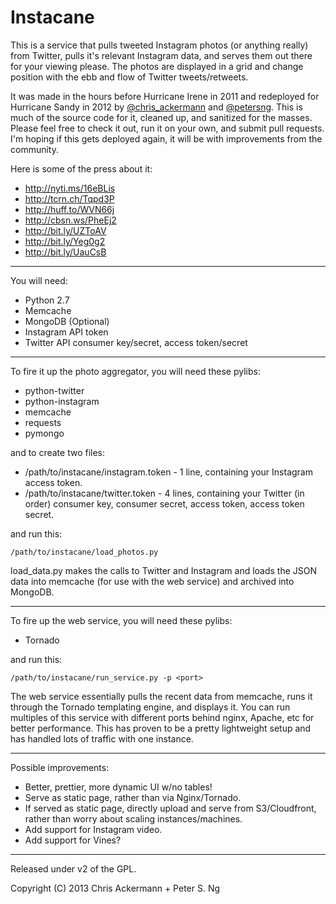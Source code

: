 Instacane
=========

This is a service that pulls tweeted Instagram photos (or anything really) from Twitter, pulls it's relevant Instagram data, and serves them out there for your viewing please.  The photos are displayed in a grid and change position with the ebb and flow of Twitter tweets/retweets.

It was made in the hours before Hurricane Irene in 2011 and redeployed for Hurricane Sandy in 2012 by [@chris_ackermann](http://twitter.com/chris_ackermann "Chris Ackermann") and [@petersng](http://twitter.com/petersng "Peter Ng").  This is much of the source code for it, cleaned up, and sanitized for the masses.  Please feel free to check it out, run it on your own, and submit pull requests.  I'm hoping if this gets deployed again, it will be with improvements from the community.

Here is some of the press about it:

* http://nyti.ms/16eBLis
* http://tcrn.ch/Tqpd3P
* http://huff.to/WVN66j
* http://cbsn.ws/PheEj2
* http://bit.ly/UZToAV
* http://bit.ly/Yeg0g2
* http://bit.ly/UauCsB


---

You will need:

* Python 2.7
* Memcache
* MongoDB (Optional)
* Instagram API token
* Twitter API consumer key/secret, access token/secret

---

To fire it up the photo aggregator, you will need these pylibs:

* python-twitter
* python-instagram
* memcache
* requests
* pymongo

and to create two files:

* /path/to/instacane/instagram.token - 1 line, containing your Instagram access token.
* /path/to/instacane/twitter.token - 4 lines, containing your Twitter (in order) consumer key, consumer secret, access token, access token secret.

and run this:

    /path/to/instacane/load_photos.py

load_data.py makes the calls to Twitter and Instagram and loads the JSON data into memcache (for use with the web service) and archived into MongoDB.

---

To fire up the web service, you will need these pylibs:

* Tornado

and run this:

    /path/to/instacane/run_service.py -p <port>

The web service essentially pulls the recent data from memcache, runs it through the Tornado templating engine, and displays it.  You can run multiples of this service with different ports behind nginx, Apache, etc for better performance.   This has proven to be a pretty lightweight setup and has handled lots of traffic with one instance.

---

Possible improvements:

* Better, prettier, more dynamic UI w/no tables!
* Serve as static page, rather than via Nginx/Tornado.
* If served as static page, directly upload and serve from S3/Cloudfront, rather than worry about scaling instances/machines.
* Add support for Instagram video.
* Add support for Vines?

---

Released under v2 of the GPL.

Copyright (C) 2013 Chris Ackermann + Peter S. Ng
